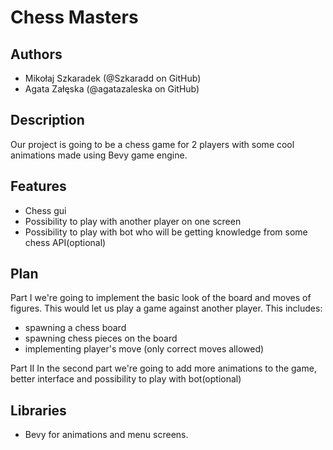 # Chess Masters

## Authors
- Mikołaj Szkaradek (@Szkaradd on GitHub)
- Agata Załęska (@agatazaleska on GitHub)

## Description
Our project is going to be a chess game for 2 players with some cool animations made using Bevy game engine.

## Features
- Chess gui
- Possibility to play with another player on one screen
- Possibility to play with bot who will be getting knowledge from some chess API(optional)

## Plan

Part I
we're going to implement the basic look of the board and moves of figures.
This would let us play a game against another player. This includes:
- spawning a chess board
- spawning chess pieces on the board
- implementing player's move (only correct moves allowed)


Part II
In the second part we're going to add more animations to the game, better interface and possibility to play with bot(optional)

## Libraries
- Bevy for animations and menu screens.
